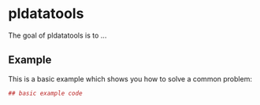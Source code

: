# pldatatools

The goal of pldatatools is to ...

## Example

This is a basic example which shows you how to solve a common problem:

``` r
## basic example code
```
